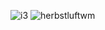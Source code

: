 ![i3](https://user-images.githubusercontent.com/60425324/152652399-43ebd258-d0a2-4b67-8820-4feda58104df.png)
![herbstluftwm](https://user-images.githubusercontent.com/60425324/152652365-47d0a666-0733-439e-b931-1ade5d768ad3.png)
